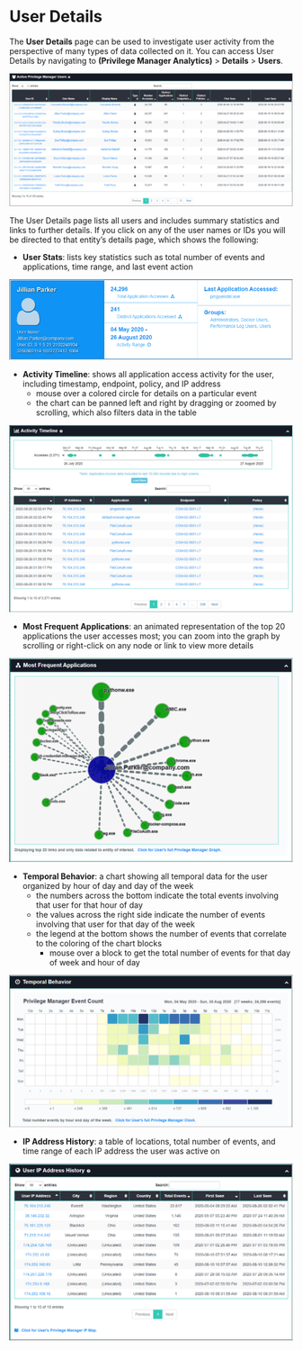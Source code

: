 [title]: # (User Details)
[tags]: # (Privilege Manager,Privileged Behavior Analytics,PBA,Operations,User,Details)
[priority]: # (4580)

# User Details

The **User Details** page can be used to investigate user activity from the perspective of many types of data collected on it.
You can access User Details by navigating to **(Privilege Manager Analytics)** > **Details** > **Users**.

![User List](images/details-users.png "User List")

The User Details page lists all users and includes summary statistics and links to further details.  If you click on any of the user names or IDs you will be directed to that entity’s details page, which shows the following:

* **User Stats**: lists key statistics such as total number of events and applications, time range, and last event action

![User Statistics](images/details-users-stats.png "User Statistics")

* **Activity Timeline**: shows all application access activity for the user, including timestamp, endpoint, policy, and IP address
  * mouse over a colored circle for details on a particular event
  * the chart can be panned left and right by dragging or zoomed by scrolling, which also filters data in the table

![User Activity](images/details-users-activity.png "User Activity")

* **Most Frequent Applications**: an animated representation of the top 20 applications the user accesses most; you can zoom into the graph by scrolling or right-click on any node or link to view more details

![Most Frequent Applications](images/details-users-frequent.png "Most Frequent Applications")

* **Temporal Behavior**: a chart showing all temporal data for the user organized by hour of day and day of the week
  * the numbers across the bottom indicate the total events involving that user for that hour of day
  * the values across the right side indicate the number of events involving that user for that day of the week
  * the legend at the bottom shows the number of events that correlate to the coloring of the chart blocks
    * mouse over a block to get the total number of events for that day of week and hour of day

![Temporal Behavior](images/details-users-temporal.png "Temporal Behavior")

* **IP Address History**: a table of locations, total number of events, and time range of each IP address the user was active on

![IP Address History](images/details-users-ipaddress.png "IP Address History")
